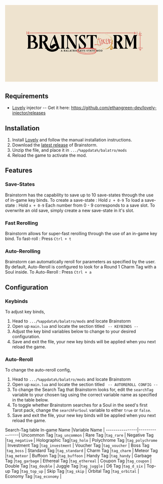 ![Brainstorm-mod logo](BrainstormLogo.jpg)
--
## Requirements
- [Lovely](https://github.com/ethangreen-dev/lovely-injector) injector -- Get it here: https://github.com/ethangreen-dev/lovely-injector/releases

## Installation
1. Install [Lovely](https://github.com/ethangreen-dev/lovely-injector) and follow the manual installation instructions.
2. Download the [latest release](https://github.com/OceanRamen/Brainstorm/releases/) of Brainstorm.
3. Unzip the file, and place it in `.../%appdata%/balatro/mods`
4. Reload the game to activate the mod.

## Features
### Save-States
Brainstorm has the capability to save up to 10 save-states through the use of in-game key binds. 
To create a save-state
:	Hold `z + 0-9`
To load a save-state
:	Hold `x + 0-9`
Each number from 0 - 9 corresponds to a save slot. To overwrite an old save, simply create a new save-state in it's slot. 

### Fast Rerolling
Brainstorm allows for super-fast rerolling through the use of an in-game key bind. 
To fast-roll
:	Press `Ctrl + t`

### Auto-Rerolling
Brainstorm can automatically reroll for parameters as specified by the user.  
By default, Auto-Reroll is configured to look for a Round 1 Charm Tag with a Soul inside. 
To Auto-Reroll
:	Press `Ctrl + a`
## Configuration
### Keybinds
To adjust key binds, 
1. Head to `.../%appdata%/balatro/mods` and locate Brainstorm
2. Open up `main.lua` and locate the section titled ` -- KEYBINDS --`
3. Adjust the key bind variables below to change to your desired configuration. 
4. Save and exit the file, your new key binds will be applied when you next reload the game.
### Auto-Reroll
To change the auto-reroll config, 
1. Head to `.../%appdata%/balatro/mods` and locate Brainstorm
2. Open up `main.lua` and locate the section titled ` -- AUTOREROLL CONFIG --`
3. To change the Search Tag that Brainstorm looks for, edit the `searchTag` variable to your chosen tag using the correct variable name as specified in the table below. 
4. To toggle whether Brainstorm searches for a Soul in the seed's first Tarot pack, change the `searchForSoul` variable to either `true` or `false`.
5. Save and exit the file, your new key binds will be applied when you next reload the game.

Search-Tag table
In-game Name |Variable Name |
----------------|----------------|
Uncommon Tag |`tag_uncommon` |
Rare Tag |`tag_rare` |
Negative Tag |`tag_negative` |
Holographic Tag|`tag_holo` |
Polychrome Tag |`tag_polychrome` |
Investment Tag |`tag_investment` |
Voucher Tag |`tag_voucher` |
Boss Tag |`tag_boss` |
Standard Tag |`tag_standard` |
Charm Tag |`tag_charm` |
Meteor Tag |`tag_meteor` |
Buffoon Tag |`tag_buffoon` |
Handy Tag |`tag_handy` |
Garbage Tag |`tag_garbage` |
Ethereal Tag |`tag_ethereal` |
Coupon Tag |`tag_coupon` |
Double Tag |`tag_double` |
Juggle Tag |`tag_juggle` |
D6 Tag |`tag_d_six` |
Top-up Tag |`tag_top_up` |
Skip Tag |`tag_skip` |
Orbital Tag |`tag_orbital` |
Economy Tag |`tag_economy` |